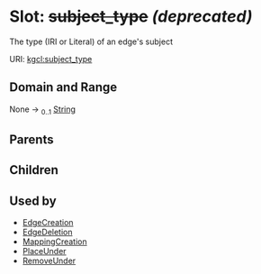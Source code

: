 
# Slot: ~~subject_type~~ _(deprecated)_


The type (IRI or Literal) of an edge's subject

URI: [kgcl:subject_type](http://w3id.org/kgcl/subject_type)


## Domain and Range

None &#8594;  <sub>0..1</sub> [String](types/String.md)

## Parents


## Children


## Used by

 * [EdgeCreation](EdgeCreation.md)
 * [EdgeDeletion](EdgeDeletion.md)
 * [MappingCreation](MappingCreation.md)
 * [PlaceUnder](PlaceUnder.md)
 * [RemoveUnder](RemoveUnder.md)
